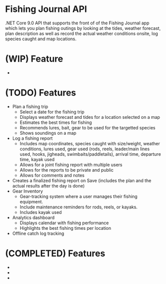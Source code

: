 # Fishing Journal API
.NET Core 9.0 API that supports the front of of the Fishing Journal app which lets you plan fishing outings by looking at the tides, weather forecast, plan description as well as record the actual weather conditions onsite, log species caught and map locations.

# (WIP) Feature 
- 

# (TODO) Features
- Plan a fishing trip
    - Select a date for the fishing trip
    - Displays weather forecast and tides for a location selected on a map
    - Estimates the best times for fishing
    - Recommends lures, bait, gear to be used for the targetted species
    - Shows soundings on a map
- Log a fishing report 
    - Includes map coordinates, species caught with size/weight, weather conditions, lures used, gear used (rods, reels, leader/main lines used, hooks, jigheads, swimbaits/paddletails), arrival time, departure time, kayak used 
    - Allows for a joint fishing report with multiple users
    - Allows for the reports to be private and public
    - Allows for comments and notes
- Creates a finalized fishing report on Save (includes the plan and the actual results after the day is done)
- Gear Inventory
    - Gear-tracking system where a user manages their fishing equipment.
    - Include maintenance reminders for rods, reels, or kayaks.
    - Includes kayak used
- Analytics dashboard
    - Displays calendar with fishing performance
    - Highlights the best fishing times per location
- Offline catch log tracking

# (COMPLETED) Features
- 
- 
- 